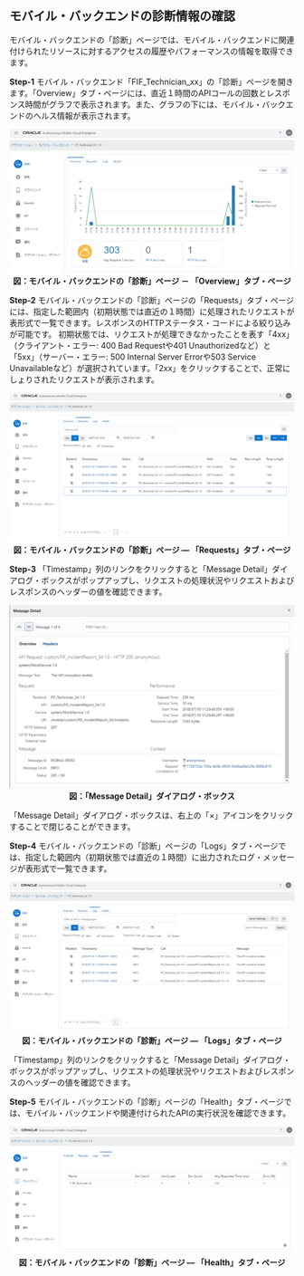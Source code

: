 ## モバイル・バックエンドの診断情報の確認

モバイル・バックエンドの「診断」ページでは、モバイル・バックエンドに関連付けられたリソースに対するアクセスの履歴やパフォーマンスの情報を取得できます。

**Step-1** モバイル・バックエンド「FIF_Technician_xx」の「診断」ページを開きます。「Overview」タブ・ページには、直近１時間のAPIコールの回数とレスポンス時間がグラフで表示されます。また、グラフの下には、モバイル・バックエンドのヘルス情報が表示されます。

<div style="text-align: center;">
<img src="images/2.40.png"><br>
<strong>図：モバイル・バックエンドの「診断」ページ － 「Overview」タブ・ページ</strong>
</div>

**Step-2** モバイル・バックエンドの「診断」ページの「Requests」タブ・ページには、指定した範囲内（初期状態では直近の１時間）に処理されたリクエストが表形式で一覧できます。レスポンスのHTTPステータス・コードによる絞り込みが可能です。
初期状態では、リクエストが処理できなかったことを表す「4xx」（クライアント・エラー: 400 Bad Requestや401 Unauthorizedなど）と「5xx」（サーバー・エラー: 500 Internal Server Errorや503 Service Unavailableなど）が選択されています。「2xx」をクリックすることで、正常にしょりされたリクエストが表示されます。

<div style="text-align: center;">
<img src="images/2.41.png"><br>
<strong>図：モバイル・バックエンドの「診断」ページ ― 「Requests」タブ・ページ</strong>
</div>

**Step-3** 「Timestamp」列のリンクをクリックすると「Message Detail」ダイアログ・ボックスがポップアップし、リクエストの処理状況やリクエストおよびレスポンスのヘッダーの値を確認できます。

<div style="text-align: center;">
<img src="images/2.42.png"><br>
<strong>図：「Message Detail」ダイアログ・ボックス</strong>
</div>

「Message Detail」ダイアログ・ボックスは、右上の「×」アイコンをクリックすることで閉じることができます。

**Step-4** モバイル・バックエンドの「診断」ページの「Logs」タブ・ページでは、指定した範囲内（初期状態では直近の１時間）に出力されたログ・メッセージが表形式で一覧できます。

<div style="text-align: center;">
<img src="images/2.43.png"><br>
<strong>図：モバイル・バックエンドの「診断」ページ ― 「Logs」タブ・ページ</strong>
</div>

「Timestamp」列のリンクをクリックすると「Message Detail」ダイアログ・ボックスがポップアップし、リクエストの処理状況やリクエストおよびレスポンスのヘッダーの値を確認できます。

**Step-5** モバイル・バックエンドの「診断」ページの「Health」タブ・ページでは、モバイル・バックエンドや関連付けられたAPIの実行状況を確認できます。

<div style="text-align: center;">
<img src="images/2.44.png"><br>
<strong>図：モバイル・バックエンドの「診断」ページ ― 「Health」タブ・ページ</strong>
</div>
